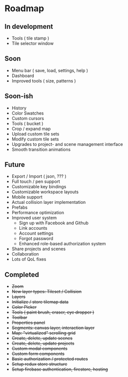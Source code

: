 # Roadmap

## In development
- Tools ( tile stamp )
- Tile selector window

## Soon
- Menu bar ( save, load, settings, help )
- Dashboard
- Improved tools ( size, patterns )

## Soon-ish
- History
- Color Swatches
- Custom cursors
- Tools ( bucket )
- Crop / expand map
- Upload custom tile sets
- Modify custom tile sets
- Upgrades to project- and scene management interface
- Smooth transition animations

## Future
- Export / Import ( json, ??? )
- Full touch / pen support
- Customizable key bindings
- Customizable workspace layouts
- Mobile support
- Actual collision layer implementation
- Prefabs
- Performance optimization
- Improved user system
  - Sign up with Facebook and Github
  - Link accounts
  - Account settings
  - Forgot password
  - Enhanced role-based authorization system
- Share projects and scenes
- Collaboration
- Lots of QoL fixes


## Completed
- ~~Zoom~~
- ~~New layer types: Tileset / Collision~~
- ~~Layers~~
- ~~Initialize / store tilemap data~~
- ~~Color Picker~~
- ~~Tools ( paint brush, eraser, eye dropper )~~
- ~~Toolbar~~
- ~~Properties panel~~
- ~~Segments: canvas layer, interaction layer~~
- ~~Map: "virtualized" scrolling grid~~
- ~~Create, delete, update scenes~~
- ~~Create, delete, update projects~~
- ~~Custom modal components~~
- ~~Custom form components~~
- ~~Basic authorization / protected routes~~
- ~~Setup redux store structure~~
- ~~Setup firebase authentication, firestore, hosting~~
